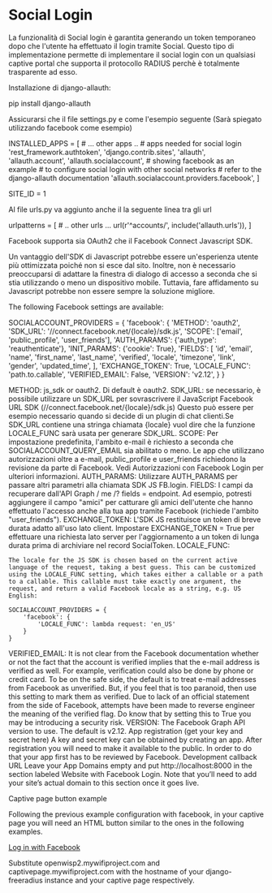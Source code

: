 
<h1>Social Login</h1>

La funzionalità di Social login è garantita generando un token temporaneo dopo che l'utente ha effettuato il login tramite Social. Questo tipo di implementazione permette di implementare il social login con un qualsiasi captive portal che supporta il protocollo RADIUS perchè è totalmente trasparente ad esso.

Installazione di django-allauth:

pip install django-allauth

Assicurarsi che il file settings.py e come l'esempio seguente (Sarà spiegato utilizzando facebook come esempio)

INSTALLED_APPS = [
    # ... other apps ..
    # apps needed for social login
    'rest_framework.authtoken',
    'django.contrib.sites',
    'allauth',
    'allauth.account',
    'allauth.socialaccount',
    # showing facebook as an example
    # to configure social login with other social networks
    # refer to the django-allauth documentation
    'allauth.socialaccount.providers.facebook',
]

SITE_ID = 1

Al file urls.py va aggiunto anche il la seguente linea tra gli url

urlpatterns = [
    # .. other urls ...
    url(r'^accounts/', include('allauth.urls')),
]

Facebook supporta sia OAuth2 che il Facebook Connect Javascript SDK.

Un vantaggio dell'SDK di Javascript potrebbe essere un'esperienza utente più ottimizzata poiché non si esce dal sito. Inoltre, non è necessario preoccuparsi di adattare la finestra di dialogo di accesso a seconda che si stia utilizzando o meno un dispositivo mobile. Tuttavia, fare affidamento su Javascript potrebbe non essere sempre la soluzione migliore.

The following Facebook settings are available:

SOCIALACCOUNT_PROVIDERS = {
    'facebook': {
        'METHOD': 'oauth2',
        'SDK_URL': '//connect.facebook.net/{locale}/sdk.js',
        'SCOPE': ['email', 'public_profile', 'user_friends'],
        'AUTH_PARAMS': {'auth_type': 'reauthenticate'},
        'INIT_PARAMS': {'cookie': True},
        'FIELDS': [
            'id',
            'email',
            'name',
            'first_name',
            'last_name',
            'verified',
            'locale',
            'timezone',
            'link',
            'gender',
            'updated_time',
        ],
        'EXCHANGE_TOKEN': True,
        'LOCALE_FUNC': 'path.to.callable',
        'VERIFIED_EMAIL': False,
        'VERSION': 'v2.12',
    }
}

METHOD:
    js_sdk or oauth2. Di default è oauth2.
SDK_URL:
    se necessario, è possibile utilizzare un SDK_URL per sovrascrivere il JavaScript Facebook URL SDK (//connect.facebook.net/{locale}/sdk.js) Questo può essere per esempio necessario quando si decide di un plugin di chat clienti.Se SDK_URL contiene una stringa chiamata {locale} vuol dire che la funzione LOCALE_FUNC sarà usata per generare SDK_URL.
SCOPE:
    Per impostazione predefinita, l'ambito e-mail è richiesto a seconda che SOCIALACCOUNT_QUERY_EMAIL sia abilitato o meno. Le app che utilizzano autorizzazioni oltre a e-mail, public_profile e user_friends richiedono la revisione da parte di Facebook. Vedi Autorizzazioni con Facebook Login per ulteriori informazioni.
AUTH_PARAMS:
    Utilizzare AUTH_PARAMS per passare altri parametri alla chiamata SDK JS FB.login.
FIELDS:
    I campi da recuperare dall'API Graph / me /? fields = endpoint. Ad esempio, potresti aggiungere il campo "amici" per catturare gli amici dell'utente che hanno effettuato l'accesso anche alla tua app tramite Facebook (richiede l'ambito "user_friends").
EXCHANGE_TOKEN:
    L'SDK JS restituisce un token di breve durata adatto all'uso lato client. Impostare EXCHANGE_TOKEN = True per effettuare una richiesta lato server per l'aggiornamento a un token di lunga durata prima di archiviare nel record SocialToken.
LOCALE_FUNC:

    The locale for the JS SDK is chosen based on the current active language of the request, taking a best guess. This can be customized using the LOCALE_FUNC setting, which takes either a callable or a path to a callable. This callable must take exactly one argument, the request, and return a valid Facebook locale as a string, e.g. US English:

    SOCIALACCOUNT_PROVIDERS = {
        'facebook': {
            'LOCALE_FUNC': lambda request: 'en_US'
        }
    }

VERIFIED_EMAIL:
    It is not clear from the Facebook documentation whether or not the fact that the account is verified implies that the e-mail address is verified as well. For example, verification could also be done by phone or credit card. To be on the safe side, the default is to treat e-mail addresses from Facebook as unverified. But, if you feel that is too paranoid, then use this setting to mark them as verified. Due to lack of an official statement from the side of Facebook, attempts have been made to reverse engineer the meaning of the verified flag. Do know that by setting this to True you may be introducing a security risk.
VERSION:
    The Facebook Graph API version to use. The default is v2.12.
App registration (get your key and secret here)
    A key and secret key can be obtained by creating an app. After registration you will need to make it available to the public. In order to do that your app first has to be reviewed by Facebook.
Development callback URL
    Leave your App Domains empty and put http://localhost:8000 in the section labeled Website with Facebook Login. Note that you’ll need to add your site’s actual domain to this section once it goes live.

Captive page button example

Following the previous example configuration with facebook, in your captive page you will need an HTML button similar to the ones in the following examples.

<a href="https://openwisp2.mywifiproject.com/accounts/facebook/login/?next=%2Ffreeradius%2Fsocial-login%2F%3Fcp%3Dhttps%3A%2F%2Fcaptivepage.mywifiproject.com%2F%26last%3D"
   class="button">Log in with Facebook
</a>

Substitute openwisp2.mywifiproject.com and captivepage.mywifiproject.com with the hostname of your django-freeradius instance and your captive page respectively.
